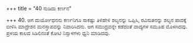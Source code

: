 +++
title = "40 ನುಡಿದು ಕರ್ಣನ"

+++
40. ಆಗ ದುರ್ಯೋಧನನು ಕರ್ಣನಿಗೂ ಸಾಕಷ್ಟು ತಿಳಿಹೇಳಿ ಶಲ್ಯನನ್ನು ಒಪ್ಪಿಸಿ, ರವಿಸುತನನ್ನು ಶಲ್ಯನ ಪಾದಕ್ಕೆ ಬೀಳಿಸಿ  ಮಾದ್ರೇಶನ ಮನಸ್ತಾಪವನ್ನು ನಿವಾರಿಸಿದನು. ಆಗ ಸಮುದ್ರವನ್ನೇ ಕಡೆದಂತೆ ವಾದ್ಯಗಳ ಸಮೂಹ ಮೊಳಗಿದವು. ಪ್ರಳಯ ಕಾಲದ ಸಿಡಿಲಿನಂತೆ ಕೋಟಿ ನಿಸ್ಸಾಳಗಳು ಧ್ವನಿ ಮಾಡಿದವು.